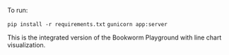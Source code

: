 To run:

```pip install -r requirements.txt```
```gunicorn app:server```

This is the integrated version of the Bookworm Playground with line chart visualization.
